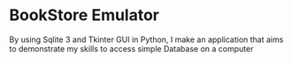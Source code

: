 # BookStore Emulator
By using Sqlite 3 and Tkinter GUI in Python, I make an application that aims to demonstrate my skills to access simple Database on a computer

